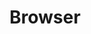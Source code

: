 ---
title: Browser
layout: post
image: /images/small/browser.jpg
external: https://faisalman.github.io/ua-parser-js/#demo
icons: <i class="fas fa-check-square"></i>
---
